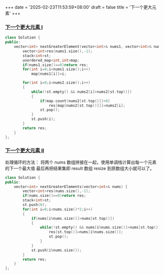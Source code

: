 +++
date = '2025-02-23T11:53:59+08:00'
draft = false
title = '下一个更大元素'
+++

### [下一个更大元素 I](https://leetcode.cn/problems/next-greater-element-i/)

```cpp
class Solution {
public:
    vector<int> nextGreaterElement(vector<int>& nums1, vector<int>& nums2) {
        vector<int>res(nums1.size(),-1);
        stack<int>st;
        unordered_map<int,int>map;
        if(nums1.size()==0)return res;
        for(int i=0;i<nums1.size();i++)
            map[nums1[i]]=i;

        for(int i=0;i<nums2.size();i++)
        {
            while(!st.empty() && nums2[i]>nums2[st.top()])
            {
                if(map.count(nums2[st.top()])>0)
                    res[map[nums2[st.top()]]]=nums2[i];
                st.pop();
            }
            st.push(i);
        }
        return res;
    }
};
```

### [下一个更大元素 II](https://leetcode.cn/problems/next-greater-element-ii/)

处理循环的方法：
将两个 nums 数组拼接在一起，使用单调栈计算出每一个元素的下一个最大值
最后再把结果集即 result 数组 resize 到原数组大小就可以了。

```cpp
class Solution {
public:
    vector<int> nextGreaterElements(vector<int>& nums) {
        vector<int>res(nums.size(),-1);
        if(nums.size()==0)return res;
        stack<int>st;
        st.push(0);
        for(int i=0;i<nums.size()*2;i++)
        {
            if(nums[i%nums.size()]>nums[st.top()])
            {
                while(!st.empty() && nums[i%nums.size()]>nums[st.top()]){
                    res[st.top()]=nums[i%nums.size()];
                    st.pop();
                }
            }
            st.push(i%nums.size());
        }
        return res;
    }
};
```
